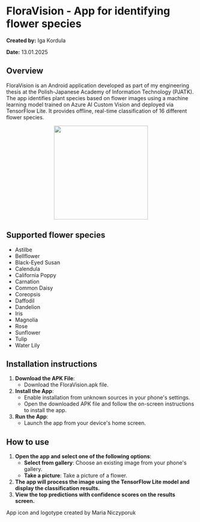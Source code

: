 # FloraVision - App for identifying flower species
**Created by:** Iga Kordula

**Date:** 13.01.2025  
## Overview
FloraVision is an Android application developed as part of my engineering thesis at the Polish-Japanese Academy of Information Technology (PJATK). The app identifies plant species based on flower images using a machine learning model trained on Azure AI Custom Vision and deployed via TensorFlow Lite. It provides offline, real-time classification of 16 different flower species.

<p align="center">
  <img src="https://github.com/user-attachments/assets/479557ab-bb8a-4d38-a8a3-b51d10444097" width="250">
</p>

## Supported flower species
- Astilbe  
- Bellflower  
- Black-Eyed Susan  
- Calendula  
- California Poppy  
- Carnation  
- Common Daisy  
- Coreopsis  
- Daffodil  
- Dandelion  
- Iris  
- Magnolia  
- Rose  
- Sunflower  
- Tulip  
- Water Lily

## Installation instructions
1. **Download the APK File**:
   - Download the FloraVision.apk file.
2. **Install the App**:
   - Enable installation from unknown sources in your phone's settings.
   - Open the downloaded APK file and follow the on-screen instructions to install the app.
3. **Run the App**:
   - Launch the app from your device's home screen.

## How to use
1. **Open the app and select one of the following options**:
   - **Select from gallery**: Choose an existing image from your phone's gallery.
   - **Take a picture**: Take a picture of a flower.
2. **The app will process the image using the TensorFlow Lite model and display the classification results.**
3. **View the top predictions with confidence scores on the results screen.**

App icon and logotype created by Maria Niczyporuk
